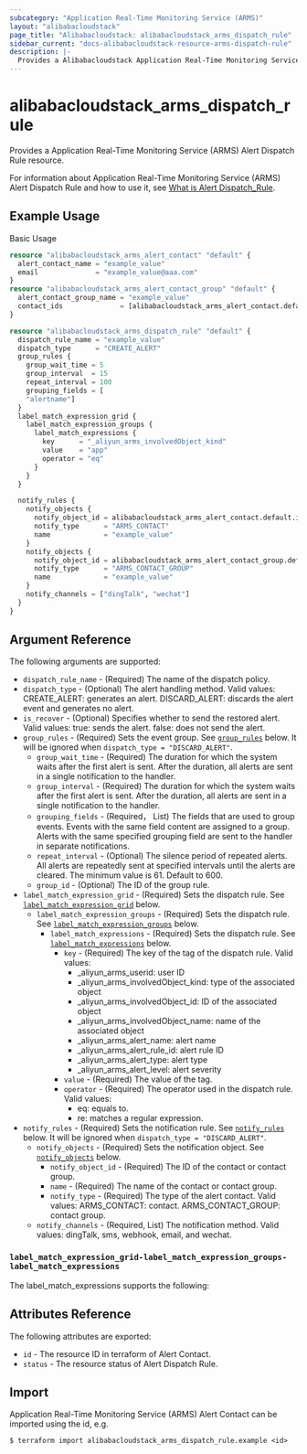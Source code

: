 ```yaml
---
subcategory: "Application Real-Time Monitoring Service (ARMS)"
layout: "alibabacloudstack"
page_title: "Alibabacloudstack: alibabacloudstack_arms_dispatch_rule"
sidebar_current: "docs-alibabacloudstack-resource-arms-dispatch-rule"
description: |-
  Provides a Alibabacloudstack Application Real-Time Monitoring Service (ARMS) Alert Dispatch rule resource.
---
```


# alibabacloudstack\_arms\_dispatch\_rule

Provides a Application Real-Time Monitoring Service (ARMS) Alert Dispatch Rule resource.

For information about Application Real-Time Monitoring Service (ARMS) Alert Dispatch Rule and how to use it, see [What is Alert Dispatch_Rule](https://next.api.alibabacloud.com/document/ARMS/2019-08-08/CreateDispatchRule).


## Example Usage

Basic Usage

```terraform
resource "alibabacloudstack_arms_alert_contact" "default" {
  alert_contact_name = "example_value"
  email              = "example_value@aaa.com"
}
resource "alibabacloudstack_arms_alert_contact_group" "default" {
  alert_contact_group_name = "example_value"
  contact_ids              = [alibabacloudstack_arms_alert_contact.default.id]
}

resource "alibabacloudstack_arms_dispatch_rule" "default" {
  dispatch_rule_name = "example_value"
  dispatch_type      = "CREATE_ALERT"
  group_rules {
    group_wait_time = 5
    group_interval  = 15
    repeat_interval = 100
    grouping_fields = [
    "alertname"]
  }
  label_match_expression_grid {
    label_match_expression_groups {
      label_match_expressions {
        key      = "_aliyun_arms_involvedObject_kind"
        value    = "app"
        operator = "eq"
      }
    }
  }

  notify_rules {
    notify_objects {
      notify_object_id = alibabacloudstack_arms_alert_contact.default.id
      notify_type      = "ARMS_CONTACT"
      name             = "example_value"
    }
    notify_objects {
      notify_object_id = alibabacloudstack_arms_alert_contact_group.default.id
      notify_type      = "ARMS_CONTACT_GROUP"
      name             = "example_value"
    }
    notify_channels = ["dingTalk", "wechat"]
  }
}
```

## Argument Reference

The following arguments are supported:

* `dispatch_rule_name` - (Required) The name of the dispatch policy.
* `dispatch_type` - (Optional) The alert handling method. Valid values: CREATE_ALERT: generates an alert. DISCARD_ALERT: discards the alert event and generates no alert.
* `is_recover` - (Optional) Specifies whether to send the restored alert. Valid values: true: sends the alert. false: does not send the alert.
* `group_rules` - (Required) Sets the event group. See [`group_rules`](#group_rules) below. It will be ignored  when `dispatch_type = "DISCARD_ALERT"`.
  * `group_wait_time` - (Required) The duration for which the system waits after the first alert is sent. After the duration, all alerts are sent in a single notification to the handler.
  * `group_interval` - (Required) The duration for which the system waits after the first alert is sent. After the duration, all alerts are sent in a single notification to the handler.
  * `grouping_fields` - (Required， List<String>) The fields that are used to group events. Events with the same field content are assigned to a group. Alerts with the same specified grouping field are sent to the handler in separate notifications. 
  * `repeat_interval` - (Optional) The silence period of repeated alerts. All alerts are repeatedly sent at specified intervals until the alerts are cleared. The minimum value is 61. Default to 600.
  * `group_id` - (Optional) The ID of the group rule.
* `label_match_expression_grid` - (Required) Sets the dispatch rule. See [`label_match_expression_grid`](#label_match_expression_grid) below. 
  * `label_match_expression_groups` - (Required) Sets the dispatch rule. See [`label_match_expression_groups`](#label_match_expression_grid-label_match_expression_groups) below.
    * `label_match_expressions` - (Required) Sets the dispatch rule. See [`label_match_expressions`](#label_match_expression_grid-label_match_expression_groups-label_match_expressions) below.
      * `key` - (Required) The key of the tag of the dispatch rule. Valid values:
        * _aliyun_arms_userid: user ID
        * _aliyun_arms_involvedObject_kind: type of the associated object
        * _aliyun_arms_involvedObject_id: ID of the associated object 
        * _aliyun_arms_involvedObject_name: name of the associated object
        * _aliyun_arms_alert_name: alert name
        * _aliyun_arms_alert_rule_id: alert rule ID
        * _aliyun_arms_alert_type: alert type
        * _aliyun_arms_alert_level: alert severity
      * `value` - (Required) The value of the tag.
      * `operator` - (Required) The operator used in the dispatch rule. Valid values: 
        * eq: equals to. 
        * re: matches a regular expression.
* `notify_rules` - (Required) Sets the notification rule. See [`notify_rules`](#notify_rules) below. It will be ignored  when `dispatch_type = "DISCARD_ALERT"`.
  * `notify_objects` - (Required) Sets the notification object. See [`notify_objects`](#notify_rules-notify_objects) below.
    * `notify_object_id` - (Required) The ID of the contact or contact group.
    * `name` - (Required) The name of the contact or contact group.
    * `notify_type` - (Required) The type of the alert contact. Valid values: ARMS_CONTACT: contact. ARMS_CONTACT_GROUP: contact group.
  * `notify_channels` - (Required, List<String>) The notification method. Valid values: dingTalk, sms, webhook, email, and wechat.


### `label_match_expression_grid-label_match_expression_groups-label_match_expressions`
The label_match_expressions supports the following:


## Attributes Reference

The following attributes are exported:

* `id` - The resource ID in terraform of Alert Contact.
* `status` - The resource status of Alert Dispatch Rule.

## Import

Application Real-Time Monitoring Service (ARMS) Alert Contact can be imported using the id, e.g.

```shell
$ terraform import alibabacloudstack_arms_dispatch_rule.example <id>
```
